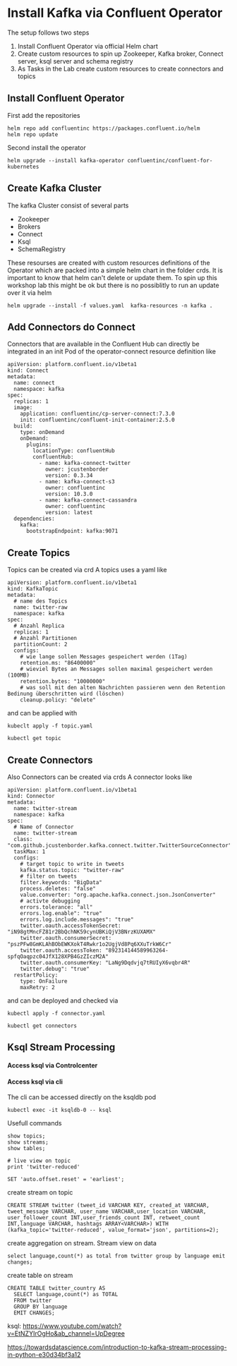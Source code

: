 # Install Kafka via Confluent Operator

The setup follows two steps

1. Install Confluent Operator via official Helm chart
2. Create custom resources to spin up Zookeeper, Kafka broker, Connect server, ksql server and schema registry
3. As Tasks in the Lab create custom resources to create connectors and topics

## Install Confluent Operator

First add the repositories

```
helm repo add confluentinc https://packages.confluent.io/helm
helm repo update
```

Second install the operator

```
helm upgrade --install kafka-operator confluentinc/confluent-for-kubernetes
```

## Create Kafka Cluster

The kafka Cluster consist of several parts

- Zookeeper
- Brokers
- Connect
- Ksql
- SchemaRegistry

These resourses are created with custom resources definitions of the Operator which are packed into a simple helm chart in the folder crds.
It is important to know that helm can't delete or update them. To spin up this workshop lab this might be ok but there is no possiblitly to run an update over it via helm

```
helm upgrade --install -f values.yaml  kafka-resources -n kafka .
```

## Add Connectors do Connect

Connectors that are available in the Confluent Hub can directly be integrated in an init Pod of the operator-connect resource definition like

```
apiVersion: platform.confluent.io/v1beta1
kind: Connect
metadata:
  name: connect
  namespace: kafka
spec:
  replicas: 1
  image:
    application: confluentinc/cp-server-connect:7.3.0
    init: confluentinc/confluent-init-container:2.5.0
  build:
    type: onDemand
    onDemand:
      plugins:
        locationType: confluentHub
        confluentHub:
          - name: kafka-connect-twitter
            owner: jcustenborder
            version: 0.3.34
          - name: kafka-connect-s3
            owner: confluentinc
            version: 10.3.0
          - name: kafka-connect-cassandra
            owner: confluentinc
            version: latest
  dependencies:
    kafka:
      bootstrapEndpoint: kafka:9071
```

## Create Topics

Topics can be created via crd
A topics uses a yaml like

```
apiVersion: platform.confluent.io/v1beta1
kind: KafkaTopic
metadata:
  # name des Topics
  name: twitter-raw
  namespace: kafka
spec:
  # Anzahl Replica
  replicas: 1
  # Anzahl Partitionen
  partitionCount: 2
  configs:
    # wie lange sollen Messages gespeichert werden (1Tag)
    retention.ms: "86400000"
    # wieviel Bytes an Messages sollen maximal gespeichert werden (100MB)
    retention.bytes: "10000000"
    # was soll mit den alten Nachrichten passieren wenn den Retention Bedinung überschritten wird (löschen)
    cleanup.policy: "delete"
```

and can be applied with

```
kubeclt apply -f topic.yaml

kubectl get topic
```

## Create Connectors

Also Connectors can be created via crds
A connector looks like

```
apiVersion: platform.confluent.io/v1beta1
kind: Connector
metadata:
  name: twitter-stream
  namespace: kafka
spec:
  # Name of Connector
  name: twitter-stream
  class: "com.github.jcustenborder.kafka.connect.twitter.TwitterSourceConnector"
  taskMax: 1
  configs:
    # target topic to write in tweets
    kafka.status.topic: "twitter-raw"
    # filter on tweets
    filter.keywords: "BigData"
    process.deletes: "false"
    value.converter: "org.apache.kafka.connect.json.JsonConverter"
    # activte debugging
    errors.tolerance: "all"
    errors.log.enable": "true"
    errors.log.include.messages": "true"
    twitter.oauth.accessTokenSecret: "iN98gtMncFZ81r2BbQchNK59cynUBKiQjV3BNrzKUXAMX"
    twitter.oauth.consumerSecret: "pszPFw8GmKLAhBObEWKXokT4Rwkr1o2UgjVd8Pq6XXuTrkW6Cr"
    twitter.oauth.accessToken: "892314144589963264-spfqOaqpzc04JfX128XPB4GzZIczM2A"
    twitter.oauth.consumerKey: "LaNg9Dqdvjq7tRUIyX6vqbr4R"
    twitter.debug": "true"
  restartPolicy:
    type: OnFailure
    maxRetry: 2
```

and can be deployed and checked via

```
kubectl apply -f connector.yaml

kubectl get connectors
```

## Ksql Stream Processing

#### Access ksql via Controlcenter

#### Access ksql via cli

The cli can be accessed directly on the ksqldb pod

```
kubectl exec -it ksqldb-0 -- ksql
```

Usefull commands

```
show topics;
show streams;
show tables;

# live view on topic
print 'twitter-reduced'

SET 'auto.offset.reset' = 'earliest';
```

create stream on topic

```
CREATE STREAM twitter (tweet_id VARCHAR KEY, created_at VARCHAR, tweet_message VARCHAR, user_name VARCHAR,user_location VARCHAR, user_follower_count INT,user_friends_count INT, retweet_count INT,language VARCHAR, hashtags ARRAY<VARCHAR>) WITH (kafka_topic='twitter-reduced', value_format='json', partitions=2);
```

create aggregation on stream. Stream view on data

```
select language,count(*) as total from twitter group by language emit changes;
```

create table on stream

```
CREATE TABLE twitter_country AS
  SELECT language,count(*) as TOTAL
  FROM twitter
  GROUP BY language
  EMIT CHANGES;
```

ksql:
https://www.youtube.com/watch?v=EtNZYIrOgHo&ab_channel=UpDegree

https://towardsdatascience.com/introduction-to-kafka-stream-processing-in-python-e30d34bf3a12
